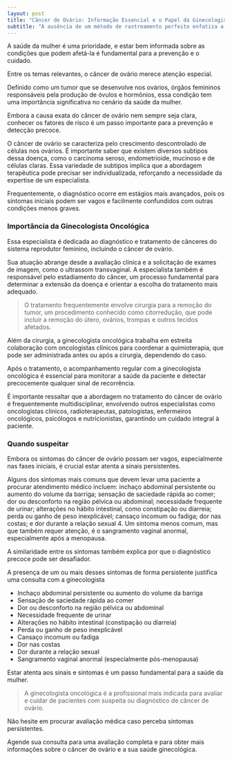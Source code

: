 ```yaml
---
layout: post
title: "Câncer de Ovário: Informação Essencial e o Papel da Ginecologista Oncológica"
subtitle: "A ausência de um método de rastreamento perfeito enfatiza a importância da vigilância e da avaliação ginecológica regular para identificar sinais precoces."
---
```


A saúde da mulher é uma prioridade, e estar bem informada sobre as condições que podem afetá-la é fundamental para a prevenção e o cuidado. 

Entre os temas relevantes, o câncer de ovário merece atenção especial. 

Definido como um tumor que se desenvolve nos ovários, órgãos femininos responsáveis pela produção de óvulos e hormônios, essa condição tem uma importância significativa no cenário da saúde da mulher. 

Embora a causa exata do câncer de ovário nem sempre seja clara, conhecer os fatores de risco é um passo importante para a prevenção e detecção precoce.

O câncer de ovário se caracteriza pelo crescimento descontrolado de células nos ovários. É importante saber que existem diversos subtipos dessa doença, como o carcinoma seroso, endometrioide, mucinoso e de células claras. Essa variedade de subtipos implica que a abordagem terapêutica pode precisar ser individualizada, reforçando a necessidade da expertise de um especialista. 

Frequentemente, o diagnóstico ocorre em estágios mais avançados, pois os sintomas iniciais podem ser vagos e facilmente confundidos com outras condições menos graves. 

### Importância da Ginecologista Oncológica

Essa especialista é dedicada ao diagnóstico e tratamento de cânceres do sistema reprodutor feminino, incluindo o câncer de ovário. 

Sua atuação abrange desde a avaliação clínica e a solicitação de exames de imagem, como o ultrassom transvaginal. A especialista também é responsável pelo estadiamento do câncer, um processo fundamental para determinar a extensão da doença e orientar a escolha do tratamento mais adequado. 

> O tratamento frequentemente envolve cirurgia para a remoção do tumor, um procedimento conhecido como citorredução, que pode incluir a remoção do útero, ovários, trompas e outros tecidos afetados. 

Além da cirurgia, a ginecologista oncológica trabalha em estreita colaboração com oncologistas clínicos para coordenar a quimioterapia, que pode ser administrada antes ou após a cirurgia, dependendo do caso. 

Após o tratamento, o acompanhamento regular com a ginecologista oncológica é essencial para monitorar a saúde da paciente e detectar precocemente qualquer sinal de recorrência. 

É importante ressaltar que a abordagem no tratamento do câncer de ovário é frequentemente multidisciplinar, envolvendo outros especialistas como oncologistas clínicos, radioterapeutas, patologistas, enfermeiros oncológicos, psicólogos e nutricionistas, garantindo um cuidado integral à paciente. 

### Quando suspeitar

Embora os sintomas do câncer de ovário possam ser vagos, especialmente nas fases iniciais, é crucial estar atenta a sinais persistentes. 

Alguns dos sintomas mais comuns que devem levar uma paciente a procurar atendimento médico incluem: inchaço abdominal persistente ou aumento do volume da barriga; sensação de saciedade rápida ao comer; dor ou desconforto na região pélvica ou abdominal; necessidade frequente de urinar; alterações no hábito intestinal, como constipação ou diarreia; perda ou ganho de peso inexplicável; cansaço incomum ou fadiga; dor nas costas; e dor durante a relação sexual 4. Um sintoma menos comum, mas que também requer atenção, é o sangramento vaginal anormal, especialmente após a menopausa. 

A similaridade entre os sintomas também explica por que o diagnóstico precoce pode ser desafiador. 

A presença de um ou mais desses sintomas de forma persistente justifica uma consulta com a ginecologista

- Inchaço abdominal persistente ou aumento do volume da barriga
- Sensação de saciedade rápida ao comer
- Dor ou desconforto na região pélvica ou abdominal
- Necessidade frequente de urinar
- Alterações no hábito intestinal (constipação ou diarreia)
- Perda ou ganho de peso inexplicável
- Cansaço incomum ou fadiga
- Dor nas costas
- Dor durante a relação sexual
- Sangramento vaginal anormal (especialmente pós-menopausa)

Estar atenta aos sinais e sintomas é um passo fundamental para a saúde da mulher. 

> A ginecologista oncológica é a profissional mais indicada para avaliar e cuidar de pacientes com suspeita ou diagnóstico de câncer de ovário. 

Não hesite em procurar avaliação médica caso perceba sintomas persistentes. 

Agende sua consulta para uma avaliação completa e para obter mais informações sobre o câncer de ovário e a sua saúde ginecológica.
